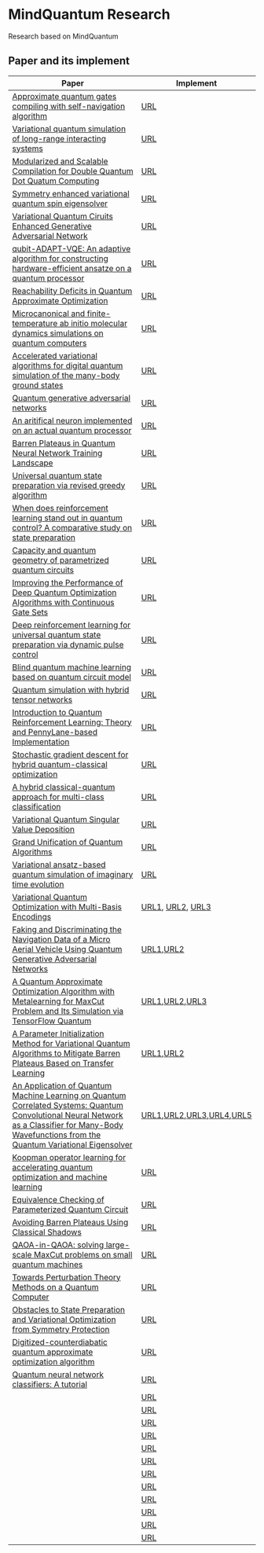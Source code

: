 # MindQuantum Research

Research based on MindQuantum

## Paper and its implement

|Paper|Implement|
|-|-|
|[Approximate quantum gates compiling with self-navigation algorithm](https://arxiv.org/abs/2204.02555)|[URL](https://gitee.com/mindspore/mindquantum/blob/research/paper_with_code/approximate_quantum_gates_compilation_with_self_navigation_algorithm/GC_via_SN_algorithm.ipynb)|
|[Variational quantum simulation of long-range interacting systems](https://arxiv.org/abs/2203.14281)|[URL](https://gitee.com/mindspore/mindquantum/tree/research/paper_with_code/long_range_vqe)|
|[Modularized and Scalable Compilation for Double Quantum Dot Quatum Computing](https://arxiv.org/abs/2211.05300)|[URL](https://gitee.com/mindspore/mindquantum/tree/research/paper_with_code/modularized_and_scalable_compilation_for_double_quantum_dot_quatum_computing)|
|[Symmetry enhanced variational quantum spin eigensolver](https://arxiv.org/abs/2203.02444)|[URL](https://gitee.com/mindspore/mindquantum/tree/research/paper_with_code/symmetry_enhanced_variational_quantum_spin_eigensolver)|
|[Variational Quantum Ciruits Enhanced Generative Adversarial Network]()|[URL](https://gitee.com/mindspore/mindquantum/tree/research/paper_with_code/variational_quantum_ciruits_enhanced_generative_adversarial_network)|
|[qubit-ADAPT-VQE: An adaptive algorithm for constructing hardware-efficient ansatze on a quantum processor](https://arxiv.org/abs/1911.10205)|[URL](https://gitee.com/mindspore/mindquantum/tree/research/paper_recurrence/2021/02_hw86909202)|
|[Reachability Deficits in Quantum Approximate Optimization](https://arxiv.org/abs/1906.11259)|[URL](https://gitee.com/mindspore/mindquantum/tree/research/paper_recurrence/2021/04_Magi)|
|[Microcanonical and finite-temperature ab initio molecular dynamics simulations on quantum computers](https://arxiv.org/abs/2008.08144v1)|[URL](https://gitee.com/mindspore/mindquantum/tree/research/paper_recurrence/2021/05_hw_008615959957849_01)|
|[Accelerated variational algorithms for digital quantum simulation of the many-body ground states](https://arxiv.org/abs/2006.09415)|[URL](https://gitee.com/mindspore/mindquantum/tree/research/paper_recurrence/2021/06_hw08624896)|
|[Quantum generative adversarial networks](https://arxiv.org/abs/1804.08641)|[URL](https://gitee.com/mindspore/mindquantum/tree/research/paper_recurrence/2021/09_big91987)|
|[An aritifical neuron implemented on an actual quantum processor](https://arxiv.org/abs/1811.02266)|[URL](https://gitee.com/mindspore/mindquantum/blob/research/paper_recurrence/2021/10_Mr_Tang754/main.ipynb)|
|[Barren Plateaus in Quantum Neural Network Training Landscape](https://www.nature.com/articles/s41467-018-07090-4)|[URL](https://gitee.com/mindspore/mindquantum/blob/research/paper_recurrence/2021/12_hid_b4uryzmyfxuzzn1/main.ipynb)|
|[Universal quantum state preparation via revised greedy algorithm](https://arxiv.org/pdf/2108.03351.pdf)|[URL](https://gitee.com/mindspore/mindquantum/blob/research/paper_recurrence/2021/13_waikikilck/main.ipynb)|
|[When does reinforcement learning stand out in quantum control? A comparative study on state preparation](https://arxiv.org/abs/1902.02157)|[URL](https://gitee.com/mindspore/mindquantum/blob/research/paper_recurrence/2021/15_firing_feather/main.ipynb)|
|[Capacity and quantum geometry of parametrized quantum circuits](https://arxiv.org/abs/2102.01659)|[URL](https://gitee.com/mindspore/mindquantum/blob/research/paper_recurrence/2021/19_Rebecca/main.ipynb)|
|[Improving the Performance of Deep Quantum Optimization Algorithms with Continuous Gate Sets](https://arxiv.org/abs/2005.05275)|[URL](https://gitee.com/mindspore/mindquantum/blob/research/paper_recurrence/2021/20_faketrue/main.ipynb)|
|[Deep reinforcement learning for universal quantum state preparation via dynamic pulse control](https://doi.org/10.1140/epjqt/s40507-021-00119-6)|[URL](https://gitee.com/mindspore/mindquantum/blob/research/paper_recurrence/2021/21_waikikilick/main.ipynb)|
|[Blind quantum machine learning based on quantum circuit model](https://link.springer.com/article/10.1007/s11128-021-03301-y)|[URL](https://gitee.com/mindspore/mindquantum/blob/research/paper_recurrence/2021/22_hw33393305/main.ipynb)|
|[Quantum simulation with hybrid tensor networks](https://arxiv.org/abs/2007.00958)|[URL](https://gitee.com/mindspore/mindquantum/blob/research/paper_recurrence/2021/24_hw_008613816232674_01/main.ipynb)|
|[Introduction to Quantum Reinforcement Learning: Theory and PennyLane-based Implementation](https://arxiv.org/abs/2108.06849)|[URL](https://gitee.com/mindspore/mindquantum/blob/research/paper_recurrence/2021/28_hid_r3jndb66c0zbhr9/main.ipynb)|
|[Stochastic gradient descent for hybrid quantum-classical optimization](https://gitee.com/mindspore/mindquantum/tree/research/paper_recurrence/2021/30_hw_008613571866975_01)|[URL](https://arxiv.org/abs/1910.01155)|
|[A hybrid classical-quantum approach for multi-class classification](https://link.springer.com/article/10.1007/s11128-021-03029-9)|[URL](https://gitee.com/mindspore/mindquantum/blob/research/paper_recurrence/2021/35_Mr_Tang754/main.ipynb)|
|[Variational Quantum Singular Value Deposition](https://arxiv.org/abs/2006.02336)|[URL](https://gitee.com/mindspore/mindquantum/blob/research/paper_recurrence/2021/38_lolo1222/main.ipynb)|
|[Grand Unification of Quantum Algorithms](https://arxiv.org/abs/2105.02859)|[URL](https://gitee.com/mindspore/mindquantum/blob/research/paper_recurrence/2021/48_kyrrego/main.ipynb)|
|[Variational ansatz-based quantum simulation of imaginary time evolution](https://www.nature.com/articles/s41534-019-0187-2)|[URL](https://gitee.com/mindspore/mindquantum/blob/research/paper_recurrence/2021/50_hw_008613816232674_01/main.ipynb)|
|[Variational Quantum Optimization with Multi-Basis Encodings](https://arxiv.org/abs/2106.13304)|[URL1](https://gitee.com/mindspore/mindquantum/tree/research/paper_recurrence/2022/11_hw58695368), [URL2](https://gitee.com/mindspore/mindquantum/tree/research/paper_recurrence/2022/11_richybai), [URL3](https://gitee.com/mindspore/mindquantum/blob/research/paper_recurrence/2022/11_xhliang05/readme.ipynb)|
|[Faking and Discriminating the Navigation Data of a Micro Aerial Vehicle Using Quantum Generative Adversarial Networks](https://arxiv.org/abs/1907.03038v3)|[URL1](https://gitee.com/mindspore/mindquantum/blob/research/paper_recurrence/2022/12_chzh32/readme.ipynb),[URL2](https://gitee.com/mindspore/mindquantum/tree/research/paper_recurrence/2022/12_richybai)|
|[A Quantum Approximate Optimization Algorithm with Metalearning for MaxCut Problem and Its Simulation via TensorFlow Quantum](https://www.hindawi.com/journals/mpe/2021/6655455/)|[URL1](https://gitee.com/mindspore/mindquantum/blob/research/paper_recurrence/2022/13_arapat/readme.ipynb),[URL2](https://gitee.com/mindspore/mindquantum/tree/research/paper_recurrence/2022/13_richybai),[URL3](https://gitee.com/mindspore/mindquantum/blob/research/paper_recurrence/2022/13_xianhe_hw_008617620895776_01/MetaQAOA-MaxCut%E6%A8%A1%E5%9E%8B%E8%87%AA%E9%AA%8C%E6%8A%A5%E5%91%8A.md)|
|[A Parameter Initialization Method for Variational Quantum Algorithms to Mitigate Barren Plateaus Based on Transfer Learning](https://arxiv.org/abs/2112.10952v1)|[URL1](https://gitee.com/mindspore/mindquantum/tree/research/paper_recurrence/2022/14_richybai),[URL2](https://gitee.com/mindspore/mindquantum/blob/research/paper_recurrence/2022/14_waikikilick/readme.ipynb)|
|[An Application of Quantum Machine Learning on Quantum Correlated Systems: Quantum Convolutional Neural Network as a Classifier for Many-Body Wavefunctions from the Quantum Variational Eigensolver](https://arxiv.org/abs/2111.05076)|[URL1](https://gitee.com/mindspore/mindquantum/tree/research/paper_recurrence/2022/15_durga),[URL2](https://gitee.com/mindspore/mindquantum/tree/research/paper_recurrence/2022/15_hw58695368),[URL3](https://gitee.com/mindspore/mindquantum/blob/research/paper_recurrence/2022/15_hw_008617852167951_01/readme.ipynb),[URL4](https://gitee.com/mindspore/mindquantum/blob/research/paper_recurrence/2022/15_miaomiaomiao/readme.ipynb),[URL5](https://gitee.com/mindspore/mindquantum/tree/research/paper_recurrence/2022/15_richybai)|
|[Koopman operator learning for accelerating quantum optimization and machine learning](https://arxiv.org/abs/2211.01365)|[URL](https://gitee.com/mindspore/mindquantum/tree/research/paper_recurrence/2023/01_whisky98)|
|[Equivalence Checking of Parameterized Quantum Circuit](https://arxiv.org/abs/2210.12166)|[URL](https://gitee.com/mindspore/mindquantum/tree/research/paper_recurrence/2023/03_faketrue)|
|[Avoiding Barren Plateaus Using Classical Shadows](https://journals.aps.org/prxquantum/abstract/10.1103/PRXQuantum.3.020365)|[URL](https://gitee.com/mindspore/mindquantum/tree/research/paper_recurrence/2023/05_hid_b4uryzmyfxuzzn1)|
|[QAOA-in-QAOA: solving large-scale MaxCut problems on small quantum machines](https://arxiv.org/abs/2205.11762)|[URL](https://gitee.com/mindspore/mindquantum/blob/research/paper_recurrence/2023/07_waikikilick/readme.ipynb)|
|[Towards Perturbation Theory Methods on a Quantum Computer](https://arxiv.org/abs/2206.14955)|[URL](https://gitee.com/mindspore/mindquantum/tree/research/paper_recurrence/2023/17_hw_008615201439470/17_hw_008615201439470)|
|[Obstacles to State Preparation and Variational Optimization from Symmetry Protection](https://arxiv.org/abs/1910.08980)|[URL](https://gitee.com/mindspore/mindquantum/blob/research/paper_recurrence/2023/18_hw58695368/main.ipynb)|
|[Digitized-counterdiabatic quantum approximate optimization algorithm](https://arxiv.org/abs/2107.02789)|[URL](https://gitee.com/mindspore/mindquantum/blob/research/paper_recurrence/2023/19_Mr_Tang754/main.ipynb)|
|[Quantum neural network classifiers: A tutorial](https://scipost.org/SciPostPhysLectNotes.61)|[URL](https://gitee.com/mindspore/mindquantum/blob/research/paper_recurrence/2023/21_yjshun/main.ipynb)|
|[]()|[URL]()|
|[]()|[URL]()|
|[]()|[URL]()|
|[]()|[URL]()|
|[]()|[URL]()|
|[]()|[URL]()|
|[]()|[URL]()|
|[]()|[URL]()|
|[]()|[URL]()|
|[]()|[URL]()|
|[]()|[URL]()|
|[]()|[URL]()|
